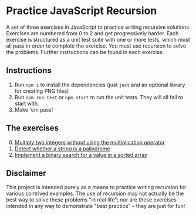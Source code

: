 # Practice JavaScript Recursion

A set of three exercises in JavaScript to practice writing recursive solutions.
Exercises are numbered from 0 to 2 and get progressively harder.
Each exercise is structured as a unit test suite with one or more tests, which must all pass in order to complete the exercise.
You must use recursion to solve the problems. Further instructions can be found in each exercise.

## Instructions

1. Run `npm i` to install the dependencies (just `jest` and an optional library for creating PNG files)
2. Run `npm run test` or `npm start` to run the unit tests. They will all fail to start with.
3. Make 'em pass!

## The exercises

0. [Multiply two integers without using the multiplication operator](https://github.com/undevelopercoach/practice-js-recursion/blob/main/exercises/0-multiplyIntegers.test.js)
1. [Detect whether a string is a palindrome](https://github.com/undevelopercoach/practice-js-recursion/blob/main/exercises/1-isPalindrome.test.js)
2. [Implement a binary search for a value in a sorted array](https://github.com/undevelopercoach/practice-js-recursion/blob/main/exercises/2-binarySearch.test.js)

## Disclaimer

This project is intended purely as a means to practice writing recursion for various contrived examples. The use of recursion may not actually be the best way to solve these problems "in real life"; nor are these exercises intended in any way to demonstrate "best practice" – they are just for fun!
